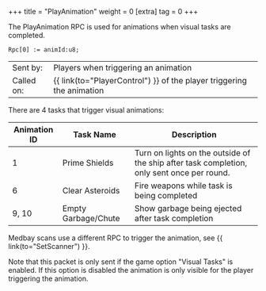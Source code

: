 +++
title = "PlayAnimation"
weight = 0
[extra]
tag = 0
+++

The PlayAnimation RPC is used for animations when visual tasks are completed.

<!-- more -->

```
Rpc[0] := animId:u8;
```

|            |                                                                       |
| ---------- | --------------------------------------------------------------------- |
| Sent by:   | Players when triggering an animation                                  |
| Called on: | {{ link(to="PlayerControl") }} of the player triggering the animation |

There are 4 tasks that trigger visual animations:

| Animation ID | Task Name           | Description                                                                                |
| ------------ | ------------------- | ------------------------------------------------------------------------------------------ |
| 1            | Prime Shields       | Turn on lights on the outside of the ship after task completion, only sent once per round. |
| 6            | Clear Asteroids     | Fire weapons while task is being completed                                                 |
| 9, 10        | Empty Garbage/Chute | Show garbage being ejected after task completion                                           |

Medbay scans use a different RPC to trigger the animation, see {{ link(to="SetScanner") }}.

Note that this packet is only sent if the game option "Visual Tasks" is enabled. If this option is disabled the animation is only visible for the player triggering the animation.
